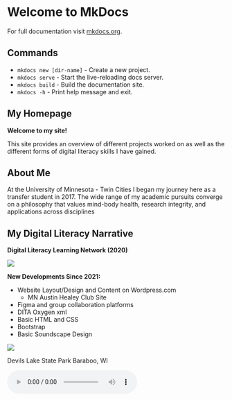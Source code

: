 # Welcome to MkDocs

For full documentation visit [mkdocs.org](https://www.mkdocs.org).

## Commands

* `mkdocs new [dir-name]` - Create a new project.
* `mkdocs serve` - Start the live-reloading docs server.
* `mkdocs build` - Build the documentation site.
* `mkdocs -h` - Print help message and exit.

## My Homepage

**Welcome to my site!**

This site provides an overview of different projects worked on as well as the different
forms of digital literacy skills I have gained.


## About Me

At the University of Minnesota - Twin Cities  I began my journey here as a transfer student in 2017.
The wide range of my academic pursuits converge on a philosophy that values mind-body health, research integrity, and applications across disciplines


## My Digital Literacy Narrative



**Digital Literacy Learning Network (2020)**

<img src="https://lh6.googleusercontent.com/jqL_ddcXO2fXuG3AiFqZDsrYmFGbEz_E5nZwsoyBNB5JDtW-RbMhWhOwa95t794OHqJcC8TBU5Z4SXKrkqH_Ebm7TUcIRn32XOSFYMZxUhSZmwLm8ggFw8hepwWU5MyyDA=w1280">


**New Developments Since 2021:**

* Website Layout/Design and Content on Wordpress.com
    * MN Austin Healey Club Site
* Figma and group collaboration platforms
*  DITA Oxygen xml
* Basic HTML and CSS
* Bootstrap
* Basic Soundscape Design

<img src="https://3.bp.blogspot.com/-t9LLDIe2GKk/W6ZhJklsm8I/AAAAAAAAO8w/4IDs8CFURFQFGQaPp_DqwpDmQ5olmWqYgCEwYBhgL/s1600/Devils-Lake-West-Bluff-Banner-003.jpg" scale="20">
<p> Devils Lake State Park
Baraboo, WI
<p> </p>

<audio controls>
        <source src="Audio Track 1 D lake theme (1).mp3"
       p> If audio does not start, <audio> HTML element is not supported in your browser. </P>  
        </audio>

## Contact Me


<form action=”mailto:contact@yourdomain.com”
method=”POST”
enctype=”multipart/form-data”
name=”EmailForm”>
Email:<br>
<input type=”text” size=”19″ name=”ContactName”><br><br>
Message:<br> <textarea name=”ContactCommentt” rows=”6″ cols=”20″>
</textarea><br><br> <input type=button type=”submit” value=”Submit”> </form>
